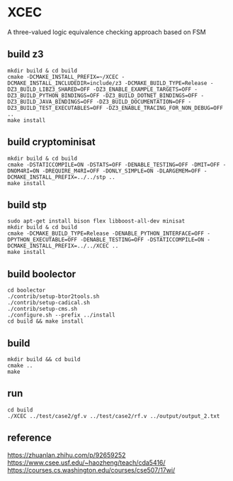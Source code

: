 # XCEC

A three-valued logic equivalence checking approach based on FSM

## build z3

```
mkdir build & cd build
cmake -DCMAKE_INSTALL_PREFIX=~/XCEC -DCMAKE_INSTALL_INCLUDEDIR=include/z3 -DCMAKE_BUILD_TYPE=Release -DZ3_BUILD_LIBZ3_SHARED=OFF -DZ3_ENABLE_EXAMPLE_TARGETS=OFF -DZ3_BUILD_PYTHON_BINDINGS=OFF -DZ3_BUILD_DOTNET_BINDINGS=OFF -DZ3_BUILD_JAVA_BINDINGS=OFF -DZ3_BUILD_DOCUMENTATION=OFF -DZ3_BUILD_TEST_EXECUTABLES=OFF -DZ3_ENABLE_TRACING_FOR_NON_DEBUG=OFF ..
make install
```

## build cryptominisat

```
mkdir build & cd build
cmake -DSTATICCOMPILE=ON -DSTATS=OFF -DENABLE_TESTING=OFF -DMIT=OFF -DNOM4RI=ON -DREQUIRE_M4RI=OFF -DONLY_SIMPLE=ON -DLARGEMEM=OFF -DCMAKE_INSTALL_PREFIX=../../stp ..
make install
```

## build stp

```
sudo apt-get install bison flex libboost-all-dev minisat
mkdir build & cd build
cmake -DCMAKE_BUILD_TYPE=Release -DENABLE_PYTHON_INTERFACE=OFF -DPYTHON_EXECUTABLE=OFF -DENABLE_TESTING=OFF -DSTATICCOMPILE=ON -DCMAKE_INSTALL_PREFIX=../../XCEC ..
make install
```

## build boolector

```
cd boolector
./contrib/setup-btor2tools.sh
./contrib/setup-cadical.sh 
./contrib/setup-cms.sh 
./configure.sh --prefix ../install 
cd build && make install
```

## build

``` shell
mkdir build && cd build
cmake ..
make
```

## run

``` shell
cd build
./XCEC ../test/case2/gf.v ../test/case2/rf.v ../output/output_2.txt
```

## reference

https://zhuanlan.zhihu.com/p/92659252
https://www.csee.usf.edu/~haozheng/teach/cda5416/
https://courses.cs.washington.edu/courses/cse507/17wi/